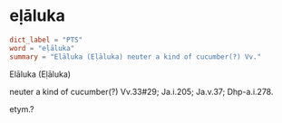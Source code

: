 # eḷāluka

``` toml
dict_label = "PTS"
word = "eḷāluka"
summary = "Elāluka (Eḷāluka) neuter a kind of cucumber(?) Vv."
```

Elāluka (Eḷāluka)

neuter a kind of cucumber(?) Vv.33#29; Ja.i.205; Ja.v.37; Dhp\-a.i.278.

etym.?

